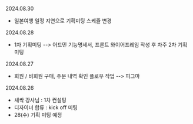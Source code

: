 2024.08.30
- 일본여행 일정 지연으로 기획미팅 스케쥴 변경

2024.08.28
- 1차 기획미팅 --> 어드민 기능명세서, 프론트 와이어프레임 작성 후 차주 2차 기획미팅

2024.08.27
- 회원 / 비회원 구매, 주문 내역 확인 플로우 작업 --> 피그마

2024.08.26
- 새싹 강사님 : 1차 컨설팅
- 디자이너 합류 : kick off 미팅
- 28(수) 기획 미팅 예정